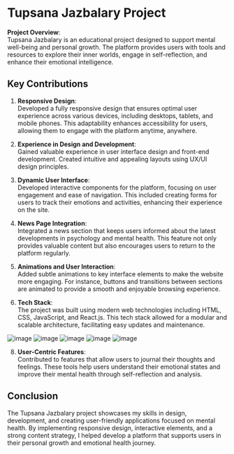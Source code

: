 # Tupsana Jazbalary Project

**Project Overview**:  
Tupsana Jazbalary is an educational project designed to support mental well-being and personal growth. The platform provides users with tools and resources to explore their inner worlds, engage in self-reflection, and enhance their emotional intelligence.

## Key Contributions

1. **Responsive Design**:  
   Developed a fully responsive design that ensures optimal user experience across various devices, including desktops, tablets, and mobile phones. This adaptability enhances accessibility for users, allowing them to engage with the platform anytime, anywhere.

2. **Experience in Design and Development**:  
   Gained valuable experience in user interface design and front-end development. Created intuitive and appealing layouts using UX/UI design principles.

3. **Dynamic User Interface**:  
   Developed interactive components for the platform, focusing on user engagement and ease of navigation. This included creating forms for users to track their emotions and activities, enhancing their experience on the site.

4. **News Page Integration**:  
   Integrated a news section that keeps users informed about the latest developments in psychology and mental health. This feature not only provides valuable content but also encourages users to return to the platform regularly.

5. **Animations and User Interaction**:  
   Added subtle animations to key interface elements to make the website more engaging. For instance, buttons and transitions between sections are animated to provide a smooth and enjoyable browsing experience.

6. **Tech Stack**:  
   The project was built using modern web technologies including HTML, CSS, JavaScript, and React.js. This tech stack allowed for a modular and scalable architecture, facilitating easy updates and maintenance.

![image](https://github.com/user-attachments/assets/720ef588-5610-4029-a486-6ff82ac1ef94)
![image](https://github.com/user-attachments/assets/c7199f0b-b598-455d-8d1d-af413ea29e9f)
![image](https://github.com/user-attachments/assets/03952a35-0de4-4e65-8d27-549ae4d0035a)
![image](https://github.com/user-attachments/assets/1ceaa51e-2f1e-4c1d-9903-b30a24f9472c)
![image](https://github.com/user-attachments/assets/e9fd326e-cba5-4280-b7e4-30fa9c7b9bf0)




8. **User-Centric Features**:  
   Contributed to features that allow users to journal their thoughts and feelings. These tools help users understand their emotional states and improve their mental health through self-reflection and analysis.

## Conclusion
The Tupsana Jazbalary project showcases my skills in design, development, and creating user-friendly applications focused on mental health. By implementing responsive design, interactive elements, and a strong content strategy, I helped develop a platform that supports users in their personal growth and emotional health journey.
